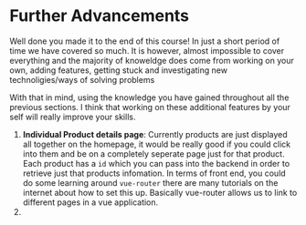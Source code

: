 # Further Advancements
Well done you made it to the end of this course! In just a short period of time we have covered so much. It is however, almost impossible to cover everything and the majority of knoweldge does come from working on your own, adding features, getting stuck and investigating new technoligies/ways of solving problems

With that in mind, using the knowledge you have gained throughout all the previous sections. I think that working on these additional features by your self will really improve your skills.

1. **Individual Product details page**: Currently products are just displayed all together on the homepage, it would be really good if you could click into them and be on a completely seperate page just for that product. Each product has a `id` which you can pass into the backend in order to retrieve just that products infomation. In terms of front end, you could do some learning around `vue-router` there are many tutorials on the internet about how to set this up. Basically vue-router allows us to link to different pages in a vue application.
2. 
